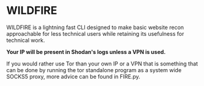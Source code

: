 # WILDFIRE
WILDFIRE is a lightning fast CLI designed to make basic website recon approachable for less technical users while retaining its usefulness for technical work.

**Your IP will be present in Shodan's logs unless a VPN is used.**

If you would rather use Tor than your own IP or a VPN that is something that can be done by running the tor standalone program as a system wide SOCKS5 proxy, more advice can be found in FIRE.py.
